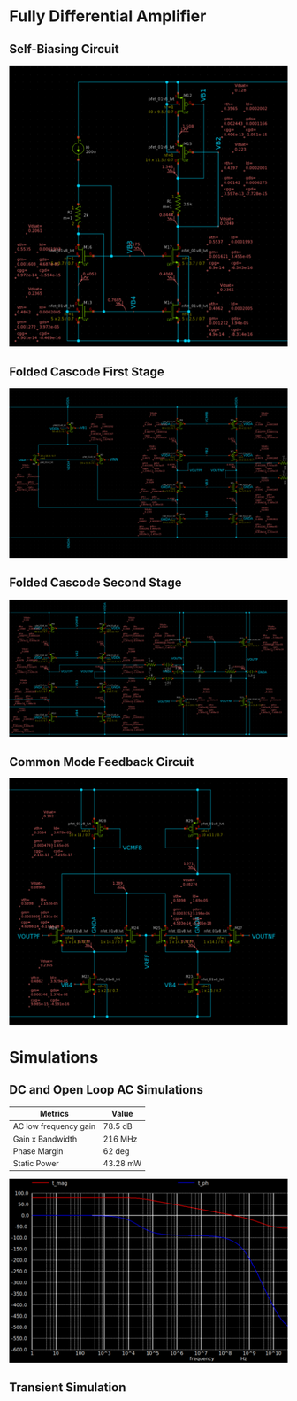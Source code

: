# Fully Differential Amplifier

## Self-Biasing Circuit
![](res/self_bias.png)

## Folded Cascode First Stage
![](res/fold_casc_first.png)

## Folded Cascode Second Stage
![](res/fold_casc_second.png)

## Common Mode Feedback Circuit
![](res/cmfb.png)

# Simulations 

## DC and Open Loop AC Simulations

|Metrics|Value|
|-------|-----|
|AC low frequency gain| 78.5 dB|
|Gain x Bandwidth| 216 MHz |
|Phase Margin| 62 deg |
|Static Power| 43.28 mW|

![](res/sim_ac.png)

## Transient Simulation
